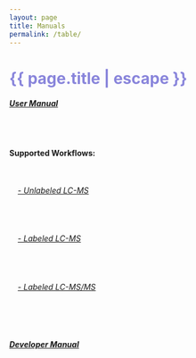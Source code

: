 ```yaml
---
layout: page
title: Manuals
permalink: /table/
---
```


<h1 class="page-title cdn-h1" style="color: #8985db !important;">{{ page.title | escape }}</h1>

<div class="section">
 <div id="manuals">
    <h5><a href="https://github.com/ElucidataInc/ElMaven/wiki/Introduction-to-ElMaven-UI">User Manual</a></h5>
    <br>
    <br>
    <p class="cdn-content" style="font-size:14px;"><b>Supported Workflows:</b></p>
    <br>
    <ul type="none" style="padding-left:3%">
    <li><h6><a href="https://github.com/ElucidataInc/ElMaven/wiki/Unlabeled-LCMS-Workflow">- Unlabeled LC-MS</a></h6></li>
    <br>
    <li><h6><a href="https://github.com/ElucidataInc/ElMaven/wiki/Labeled-LCMS-Workflow">- Labeled LC-MS</a></h6></li>
    <br>
    <li><h6><a href="https://github.com/ElucidataInc/ElMaven/wiki/Labeled-LC-MSMS-Workflow">- Labeled LC-MS/MS</a></h6></li>
    </ul>
    <br>
    <br>
     <h5><a href="https://github.com/ElucidataInc/ElMaven">Developer Manual</a></h5>
    <br>
   

 </div>
</div>
<br>
<br>
<br>
<br>
<br>
<br>
<br>
<br>
<br>
<br>